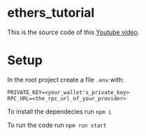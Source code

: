 # ethers_tutorial
This is the source code of this [Youtube video](https://youtu.be/C0QV3SfJCBE). 

# Setup
In the root project create a file `.env` with:
```
PRIVATE_KEY=<your_wallet's_private_key>
RPC_URL=<the_rpc_url_of_your_provider>
```

To install the dependecies run `npm i`

To run the code run `npm run start`